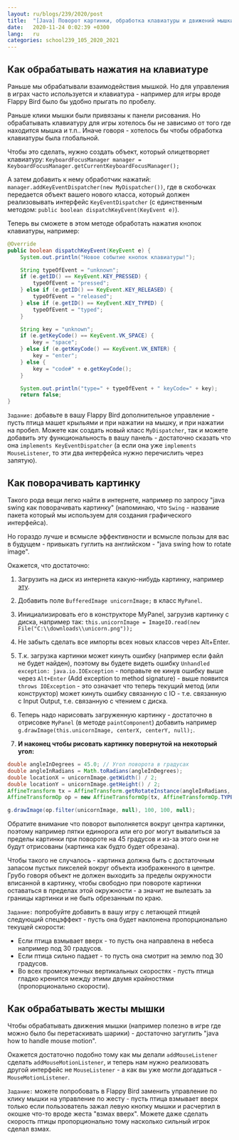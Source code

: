 ```yaml
---
layout: ru/blogs/239/2020/post
title:  "[Java] Поворот картинки, обработка клавиатуры и движений мышки"
date:   2020-11-24 0:02:39 +0300
lang:   ru
categories: school239_105_2020_2021
---   
```


Как обрабатывать нажатия на клавиатуре
--------------------------------------

Раньше мы обрабатывали взаимодействия мышкой. Но для управления в играх часто используется и клавиатура - например для игры вроде Flappy Bird было бы удобно прыгать по пробелу.

Раньше клики мышки были привязаны к панели рисования. Но обрабатывать клавиатуру для игры хотелось бы не зависимо от того где находится мышка и т.п.. Иначе говоря - хотелось бы чтобы обработка клавиатуры была глобальной.

Чтобы это сделать, нужно создать объект, который олицетворяет клавиатуру: ```KeyboardFocusManager manager = KeyboardFocusManager.getCurrentKeyboardFocusManager();```

А затем добавить к нему обработчик нажатий: ```manager.addKeyEventDispatcher(new MyDispatcher())```, где в скобочках передается объект вашего нового класса, который должен реализовывать интерфейс ```KeyEventDispatcher``` (с единственным методом: ```public boolean dispatchKeyEvent(KeyEvent e)```).

Теперь вы сможете в этом методе обработать нажатия кнопок клавиатуры, например:

```java
@Override
public boolean dispatchKeyEvent(KeyEvent e) {
    System.out.println("Новое событие кнопок клавиатуры!");

    String typeOfEvent = "unknown";
    if (e.getID() == KeyEvent.KEY_PRESSED) {
        typeOfEvent = "pressed";
    } else if (e.getID() == KeyEvent.KEY_RELEASED) {
        typeOfEvent = "released";
    } else if (e.getID() == KeyEvent.KEY_TYPED) {
        typeOfEvent = "typed";
    }

    String key = "unknown";
    if (e.getKeyCode() == KeyEvent.VK_SPACE) {
        key = "space";
    } else if (e.getKeyCode() == KeyEvent.VK_ENTER) {
        key = "enter";
    } else {
        key = "code#" + e.getKeyCode();
    }

    System.out.println("type=" + typeOfEvent + " keyCode=" + key);
    return false;
}
```

```Задание:``` добавьте в вашу Flappy Bird дополнительное управление - пусть птица машет крыльями и при нажатии на мышку, и при нажатии на пробел. Можете как создать новый класс ```MyDispatcher```, так и можете добавить эту функциональность в вашу панель - достаточно сказать что она ```implements KeyEventDispatcher``` (а если она уже ```implements MouseListener```, то эти два интерфейса нужно перечислить через запятую).

Как поворачивать картинку
---------------------

Такого рода вещи легко найти в интернете, например по запросу "java swing как поворачивать картинку" (напоминаю, что ```Swing``` - название пакета который мы используем для создания графического интерфейса).

Но гораздо лучше и всмысле эффективности и всмысле пользы для вас в будущем - привыкать гуглить на английском - "java swing how to rotate image".

Окажется, что достаточно:

1) Загрузить на диск из интернета какую-нибудь картинку, например [эту](/static/unicorn.png).

2) Добавить поле ```BufferedImage unicornImage;``` в класс ```MyPanel```.

3) Инициализировать его в конструкторе MyPanel, загрузив картинку с диска, например так: ```this.unicornImage = ImageIO.read(new File("C:\\downloads\\unicorn.png"));```

4) Не забыть сделать все импорты всех новых классов через Alt+Enter.

5) Т.к. загрузка картинки может кинуть ошибку (например если файл не будет найден), поэтому вы будете видеть ошибку ```Unhandled exception: java.io.IOException``` - поправьте ее кинув ошибку выше через ```Alt+Enter``` (Add exception to method signature) - выше появится ```throws IOException``` - это означает что теперь текущий метод (или конструктор) может кинуть ошибку связанную с IO - т.е. связанную с Input Output, т.е. связанную с чтением с диска.

6) Теперь надо нарисовать загруженную картинку - достаточно в отрисовке ```MyPanel``` (в методе ```paintComponent```) добавить например ```g.drawImage(this.unicornImage, centerX, centerY, null);```.

7) **И наконец чтобы рисовать картинку повернутой на некоторый угол:**

```java
double angleInDegrees = 45.0; // Угол поворота в градусах
double angleInRadians = Math.toRadians(angleInDegrees);
double locationX = unicornImage.getWidth() / 2;
double locationY = unicornImage.getHeight() / 2;
AffineTransform tx = AffineTransform.getRotateInstance(angleInRadians, locationX, locationY);
AffineTransformOp op = new AffineTransformOp(tx, AffineTransformOp.TYPE_BILINEAR);

g.drawImage(op.filter(unicornImage, null), 100, 100, null);
```

Обратите внимание что поворот выполняется вокруг центра картинки, поэтому например пятки единорога или его рог 
могут вывалиться за пределы картинки при повороте на 45 градусов и из-за этого они не будут отрисованы (картинка как будто будет обрезана).

Чтобы такого не случалось - картинка должна быть с достаточным запасом пустых пикселей вокруг объекта изображенного в центре.
Грубо говоря объект не должен выходить за пределы окружности вписанной в картинку, чтобы свободно при повороте картинки 
оставаться в пределах этой окружности - а значит не вылезать за границы картинки и не быть обрезанным по краю.

```Задание:``` попробуйте добавить в вашу игру с летающей птицей следующий спецэффект - пусть она будет наклонена пропорционально текущей скорости:

 - Если птица взмывает вверх - то пусть она направлена в небеса например под 30 градусов.
 - Если птица сильно падает - то пусть она смотрит на землю под 30 градусов.
 - Во всех промежуточных вертикальных скоростях - пусть птица гладко кренится между этими двумя крайностями (пропорционально скорости).


Как обрабатывать жесты мышки
---------------------

Чтобы обрабатывать движения мышки (например полезно в игре где можно было бы перетаскивать шарики) - достаточно загуглить "java how to handle mouse motion".

Окажется достаточно подобно тому как мы делали ```addMouseListener``` сделать ```addMouseMotionListener```, и теперь нам нужно реализовать другой интерфейс
не ```MouseListener``` - а как вы уже могли догадаться - ```MouseMotionListener```.

```Задание:``` можете попробовать в Flappy Bird заменить управление по клику мышки на управление по жесту - пусть птица
 взмывает вверх только если пользователь зажал левую кнопку мышки и расчертил в окошке что-то вроде жеста "взмах вверх". Можете даже сделать скорость птицы пропорционально тому насколько сильный игрок сделал взмах.